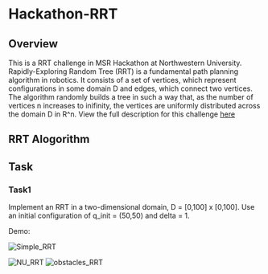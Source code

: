 # Hackathon-RRT

## Overview

This is a RRT challenge in MSR Hackathon at Northwestern University. Rapidly-Exploring Random Tree (RRT) is a fundamental path planning algorithm in robotics. It consists of a set of vertices, which represent configurations in some domain D and edges, which connect two vertices. The algorithm randomly builds a tree in such a way that, as the number of vertices n  increases to inifinity, the vertices are uniformly distributed across the domain D in R^n. View the full description for this challenge [here](https://nu-msr.github.io/hackathon_site/rrt_challenge.html)
## RRT Alogorithm

## Task

### Task1

Implement an RRT in a two-dimensional domain, D = [0,100] x [0,100]. Use an initial configuration of q_init = (50,50) and delta = 1.

Demo:

![Simple_RRT](https://user-images.githubusercontent.com/70287453/101854628-85d4a100-3b27-11eb-8850-4975f2b3603b.gif)









![NU_RRT](https://user-images.githubusercontent.com/70287453/101854626-853c0a80-3b27-11eb-99be-98e928137361.gif)
![obstacles_RRT](https://user-images.githubusercontent.com/70287453/101854627-85d4a100-3b27-11eb-8882-f27549fc37db.gif)
